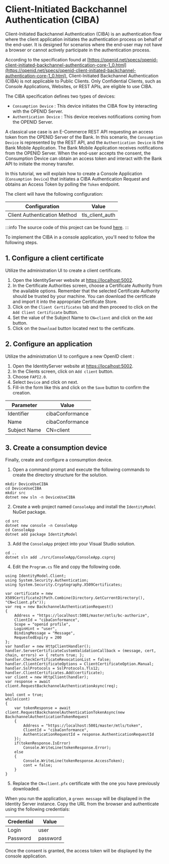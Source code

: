 # Client-Initiated Backchannel Authentication (CIBA)

Client-Initiated Backchannel Authentication (CIBA) is an authentication flow where the client application initiates the authentication process on behalf of the end-user. 
It is designed for scenarios where the end-user may not have a browser or cannot actively participate in the authentication process.

According to the specification found at [https://openid.net/specs/openid-client-initiated-backchannel-authentication-core-1_0.html](https://openid.net/specs/openid-client-initiated-backchannel-authentication-core-1_0.html), Client-Initiated Backchannel Authentication (CIBA) is not applicable to Public Clients. Only Confidential Clients, such as Console Applications, Websites, or REST APIs, are eligible to use CIBA.

The CIBA specification defines two types of devices:

* `Consumption Device` : This device initiates the CIBA flow by interacting with the OPENID Server.
* `Authentication Device` : This device receives notifications coming from the OPENID Server.

A classical use case is an E-Commerce REST API requesting an access token from the OPENID Server of the Bank. In this scenario, the `Consumption Device` is represented by the REST API, and the `Authentication Device` is the Bank Mobile Application. The Bank Mobile Application receives notifications from the OPENID Server. When the end-user accepts the consent, the Consumption Device can obtain an access token and interact with the Bank API to initiate the money transfer.

In this tutorial, we will explain how to create a Console Application (`Consumption Device`) that initiates a CIBA Authentication Request and obtains an Access Token by polling the `Token` endpoint.

The client will have the following configuration:

| Configuration                            | Value           |
| ---------------------------------------- | --------------- |
| Client Authentication Method             | tls_client_auth |

:::info
The source code of this project can be found [here](https://github.com/simpleidserver/SimpleIdServer/tree/master/samples/DeviceUseCIBA).
:::

To implement the CIBA in a console application, you'll need to follow the following steps.

## 1. Configure a client certificate

Utilize the administration UI to create a client certificate.

1. Open the IdentityServer website at [https://localhost:5002](https://localhost:5002).
2. In the Certificate Authorities screen, choose a Certificate Authority from the available options. Remember that the selected Certificate Authority should be trusted by your machine. You can download the certificate and import it into the appropriate Certificate Store.
3. Click on the `Client Certificates` tab and then proceed to click on the `Add Client Certificate` button.
4. Set the value of the Subject Name to `CN=client` and click on the `Add` button.
5. Click on the `Download` button located next to the certificate.

## 2. Configure an application

Utilize the administration UI to configure a new OpenID client :

1. Open the IdentityServer website at [https://localhost:5002](https://localhost:5002).
2. In the Clients screen, click on `Add client` button.
3. Choose `FAPI2.0`.
4. Select `Device` and click on next.
5. Fill-in the form like this and click on the `Save` button to confirm the creation.

| Parameter    | Value           |
| ------------ | --------------- |
| Identifier   | cibaConformance |
| Name         | cibaConformance |
| Subject Name | CN=client       |

## 3. Create a consumption device

Finally, create and configure a consumption device.

1. Open a command prompt and execute the following commands to create the directory structure for the solution.

```
mkdir DeviceUseCIBA
cd DeviceUseCIBA
mkdir src
dotnet new sln -n DeviceUseCIBA
```

2. Create a web project named `ConsoleApp` and install the `IdentityModel` NuGet package.

```
cd src
dotnet new console -n ConsoleApp
cd ConsoleApp
dotnet add package IdentityModel
```

3. Add the `ConsoleApp` project into your Visual Studio solution.

```
cd ..
dotnet sln add ./src/ConsoleApp/ConsoleApp.csproj
```

4. Edit the `Program.cs` file and copy the following code. 


```
using IdentityModel.Client;
using System.Security.Authentication;
using System.Security.Cryptography.X509Certificates;

var certificate = new X509Certificate2(Path.Combine(Directory.GetCurrentDirectory(), "CN=client.pfx"));
var req = new BackchannelAuthenticationRequest()
{
    Address = "https://localhost:5001/master/mtls/bc-authorize",
    ClientId = "cibaConformance",
    Scope = "openid profile",
    LoginHint = "user",
    BindingMessage = "Message",
    RequestedExpiry = 200
};
var handler = new HttpClientHandler();
handler.ServerCertificateCustomValidationCallback = (message, cert, chain, errors) => { return true; };
handler.CheckCertificateRevocationList = false;
handler.ClientCertificateOptions = ClientCertificateOption.Manual;
handler.SslProtocols = SslProtocols.Tls12;
handler.ClientCertificates.Add(certificate);
var client = new HttpClient(handler);
var response = await client.RequestBackchannelAuthenticationAsync(req);

bool cont = true;
while(cont)
{
    var tokenResponse = await client.RequestBackchannelAuthenticationTokenAsync(new BackchannelAuthenticationTokenRequest
    {
        Address = "https://localhost:5001/master/mtls/token",
        ClientId = "cibaConformance",
        AuthenticationRequestId = response.AuthenticationRequestId
    });
    if(tokenResponse.IsError)
        Console.WriteLine(tokenResponse.Error);
    else
    {
        Console.WriteLine(tokenResponse.AccessToken);
        cont = false;
    }
}
```

5. Replace the `CN=client.pfx` certificate with the one you have previously downloaded.

When you run the application, a `green message` will be displayed in the Identity Server instance.
Copy the URL from the browser and authenticate using the following credentials:

| Credential | Value    |
| ---------- | -------- |
| Login      | user     |
| Password   | password |


Once the consent is granted, the access token will be displayed by the console application.